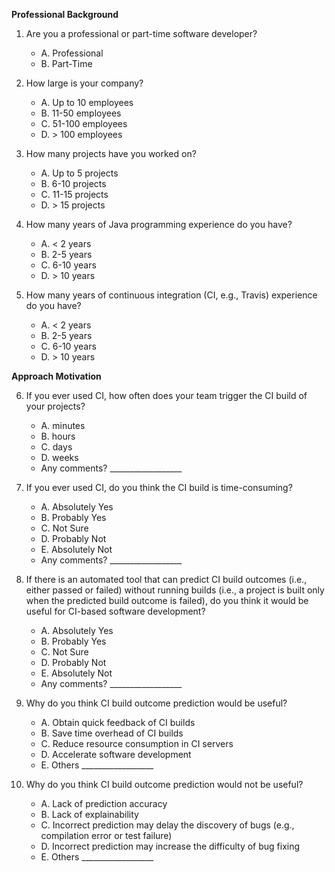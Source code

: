  **Professional Background**


1. Are you a professional or part-time software developer?
   - A. Professional
   - B. Part-Time
   
2. How large is your company?
   - A. Up to 10 employees
   - B. 11-50 employees
   - C. 51-100 employees
   - D. > 100 employees
   
3.	How many projects have you worked on?
    - A. Up to 5 projects
    - B. 6-10 projects
    - C. 11-15 projects
    - D. > 15 projects
   
4.	How many years of Java programming experience do you have?
    - A. < 2 years
    - B. 2-5 years
    - C. 6-10 years
    - D. > 10 years
   
5.	How many years of continuous integration (CI, e.g., Travis) experience do you have?
    - A. < 2 years
    - B. 2-5 years
    - C. 6-10 years
    - D. > 10 years
   
**Approach Motivation**


6.	If you ever used CI, how often does your team trigger the CI build of your projects?
    - A. minutes
    - B. hours
    - C. days
    - D. weeks
    - Any comments? __________________
   
7.	If you ever used CI, do you think the CI build is time-consuming?
    - A. Absolutely Yes
    - B. Probably Yes  
    - C. Not Sure  
    - D. Probably Not  
    - E. Absolutely Not
    - Any comments? __________________
   
8.	If there is an automated tool that can predict CI build outcomes (i.e., either passed or failed) 
without running builds (i.e., a project is built only when the predicted build outcome is failed), 
do you think it would be useful for CI-based software development?
    - A. Absolutely Yes
    - B. Probably Yes
    - C. Not Sure
    - D. Probably Not
    - E. Absolutely Not
    - Any comments? __________________
   
9. Why do you think CI build outcome prediction would be useful?
     - A. Obtain quick feedback of CI builds
     - B. Save time overhead of CI builds
     - C. Reduce resource consumption in CI servers
     - D. Accelerate software development
     - E. Others __________________
   
10. Why do you think CI build outcome prediction would not be useful?
    - A. Lack of prediction accuracy 
    - B. Lack of explainability
    - C. Incorrect prediction may delay the discovery of bugs (e.g., compilation error or test failure) 
    - D. Incorrect prediction may increase the difficulty of bug fixing
    - E. Others __________________


